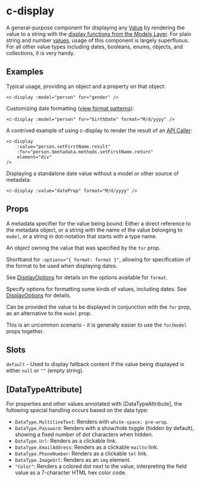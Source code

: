 
# c-display

<!-- MARKER:summary -->
A general-purpose component for displaying any [Value](/stacks/vue/layers/metadata.md#value) by rendering the value to a string with the [display functions from the Models Layer](/stacks/vue/layers/models.md#VueModelDisplayFunctions). For plain string and number [values](/stacks/vue/layers/metadata.md), usage of this component is largely superfluous. For all other value types including dates, booleans, enums, objects, and collections, it is very handy.
<!-- MARKER:summary-end -->


## Examples

Typical usage, providing an object and a property on that object:

``` vue-html
<c-display :model="person" for="gender" />
```

Customizing date formatting ([view format patterns](https://date-fns.org/v2.29.3/docs/format)):

``` vue-html
<c-display :model="person" for="birthDate" format="M/d/yyyy" />
```

A contrived example of using c-display to render the result of an [API Caller](/stacks/vue/layers/api-clients.md#api-callers):

``` vue-html
<c-display 
    :value="person.setFirstName.result" 
    :for="person.$metadata.methods.setFirstName.return" 
    element="div"
/>
```

Displaying a standalone date value without a model or other source of metadata:

``` vue-html
<c-display :value="dateProp" format="M/d/yyyy" />
```

## Props

<Prop def="for: string | Property | Value" lang="ts" />

A metadata specifier for the value being bound. Either a direct reference to the metadata object, or a string with the name of the value belonging to `model`, or a string in dot-notation that starts with a type name.

<Prop def="model?: Model | DataSource" lang="ts" />

An object owning the value that was specified by the `for` prop.

<Prop def="format: DisplayOptions[&quot;format&quot;]" lang="ts" />

Shorthand for `:options="{ format: format }"`, allowing for specification of the format to be used when displaying dates.

See [DisplayOptions](/stacks/vue/layers/models.md#displayoptions) for details on the options available for `format`.

<Prop def="options: DisplayOptions" lang="ts" />

Specify options for formatting some kinds of values, including dates. See [DisplayOptions](/stacks/vue/layers/models.md#displayoptions) for details.

<Prop def="value: any // Vue 2
modelValue: any // Vue 3" lang="ts" />

Can be provided the value to be displayed in conjunction with the `for` prop, as an alternative to the `model` prop.

This is an uncommon scenario - it is generally easier to use the `for`/`model` props together.

## Slots

``default`` - Used to display fallback content if the value being displayed is either `null` or `""` (empty string).


## [DataTypeAttribute]

For properties and other values annotated with [DataTypeAttribute], the following special handling occurs based on the data type:

* `DataType.MultilineText`: Renders with `white-space: pre-wrap`.
* `DataType.Password`: Renders with a show/hide toggle (hidden by default), showing a fixed number of dot characters when hidden.
* `DataType.Url`: Renders as a clickable link.
* `DataType.EmailAddress`: Renders as a clickable `mailto` link.
* `DataType.PhoneNumber`: Renders as a clickable `tel` link.
* `DataType.ImageUrl`: Renders as an `img` element.
* `"Color"`: Renders a colored dot next to the value, interpreting the field value as a 7-character HTML hex color code.

